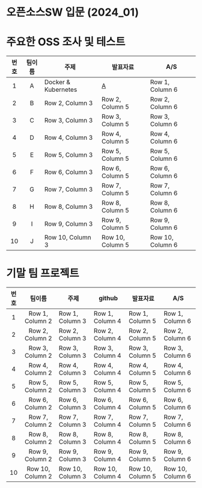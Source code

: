 # 오픈소스SW 입문 (2024_01)

# 주요한 OSS 조사 및 테스트
| 번호 | 팀이름 | 주제 | 발표자료 | A/S |
|:----------:|:----------:|----------|----------|----------|
| 1 | A | Docker & Kubernetes | [A](path/to/A.pptx) | Row 1, Column 6 |
| 2 | B | Row 2, Column 3 |  Row 2, Column 5 | Row 2, Column 6 |
| 3 | C | Row 3, Column 3 | Row 3, Column 5 | Row 3, Column 6 |
| 4 | D | Row 4, Column 3 | Row 4, Column 5 | Row 4, Column 6 |
| 5 | E | Row 5, Column 3 |  Row 5, Column 5 | Row 5, Column 6 |
| 6 | F | Row 6, Column 3 |  Row 6, Column 5 | Row 6, Column 6 |
| 7 | G | Row 7, Column 3 | Row 7, Column 5 | Row 7, Column 6 |
| 8 | H | Row 8, Column 3 |  Row 8, Column 5 | Row 8, Column 6 |
| 9 | I | Row 9, Column 3 | Row 9, Column 5 | Row 9, Column 6 |
| 10 | J | Row 10, Column 3 | Row 10, Column 5 | Row 10, Column 6 |


# 기말 팀 프로젝트
| 번호 | 팀이름 | 주제 | github | 발표자료 | A/S |
|:----------:|:----------:|----------|----------|----------|----------|
| 1 | Row 1, Column 2 | Row 1, Column 3 | Row 1, Column 4 | Row 1, Column 5 | Row 1, Column 6 |
| 2 | Row 2, Column 2 | Row 2, Column 3 | Row 2, Column 4 | Row 2, Column 5 | Row 2, Column 6 |
| 3 | Row 3, Column 2 | Row 3, Column 3 | Row 3, Column 4 | Row 3, Column 5 | Row 3, Column 6 |
| 4 | Row 4, Column 2 | Row 4, Column 3 | Row 4, Column 4 | Row 4, Column 5 | Row 4, Column 6 |
| 5 | Row 5, Column 2 | Row 5, Column 3 | Row 5, Column 4 | Row 5, Column 5 | Row 5, Column 6 |
| 6 | Row 6, Column 2 | Row 6, Column 3 | Row 6, Column 4 | Row 6, Column 5 | Row 6, Column 6 |
| 7 | Row 7, Column 2 | Row 7, Column 3 | Row 7, Column 4 | Row 7, Column 5 | Row 7, Column 6 |
| 8 | Row 8, Column 2 | Row 8, Column 3 | Row 8, Column 4 | Row 8, Column 5 | Row 8, Column 6 |
| 9 | Row 9, Column 2 | Row 9, Column 3 | Row 9, Column 4 | Row 9, Column 5 | Row 9, Column 6 |
| 10 | Row 10, Column 2 | Row 10, Column 3 | Row 10, Column 4 | Row 10, Column 5 | Row 10, Column 6 |
